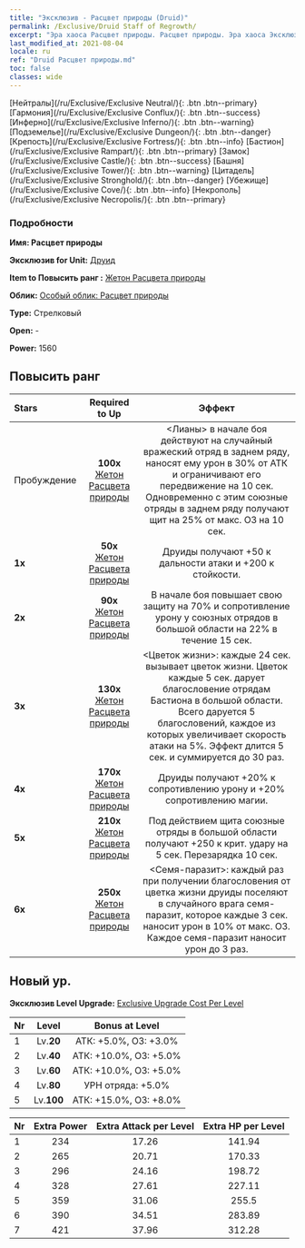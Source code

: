 ```yaml
---
title: "Эксклюзив - Расцвет природы (Druid)"
permalink: /Exclusive/Druid Staff of Regrowth/
excerpt: "Эра хаоса Расцвет природы. Расцвет природы. Эра хаоса Эксклюзив Расцвет природы. Друид Эксклюзив."
last_modified_at: 2021-08-04
locale: ru
ref: "Druid Расцвет природы.md"
toc: false
classes: wide
---
```

 [Нейтралы](/ru/Exclusive/Exclusive Neutral/){: .btn .btn--primary} [Гармония](/ru/Exclusive/Exclusive Conflux/){: .btn .btn--success} [Инферно](/ru/Exclusive/Exclusive Inferno/){: .btn .btn--warning} [Подземелье](/ru/Exclusive/Exclusive Dungeon/){: .btn .btn--danger} [Крепость](/ru/Exclusive/Exclusive Fortress/){: .btn .btn--info} [Бастион](/ru/Exclusive/Exclusive Rampart/){: .btn .btn--primary} [Замок](/ru/Exclusive/Exclusive Castle/){: .btn .btn--success} [Башня](/ru/Exclusive/Exclusive Tower/){: .btn .btn--warning} [Цитадель](/ru/Exclusive/Exclusive Stronghold/){: .btn .btn--danger} [Убежище](/ru/Exclusive/Exclusive Cove/){: .btn .btn--info} [Некрополь](/ru/Exclusive/Exclusive Necropolis/){: .btn .btn--primary} 

### Подробности
 **Имя: Расцвет природы** 

 **Эксклюзив for Unit:** [Друид](/ru/units/Druid/) 

 **Item to Повысить ранг :** [Жетон Расцвета природы](/ItemsRU/con_977/)

 **Облик:** [Особый облик: Расцвет природы](/ItemsRU/con_645/)

 **Type:** Стрелковый

 **Open:** -

 **Power:** 1560

## Повысить ранг 

  |     Stars    |  Required to Up | Эффект |
  |:-------------|:---------------:|:---------------:|
  |  Пробуждение  | **100x** [Жетон Расцвета природы](/ItemsRU/con_977/) | <Лианы> в начале боя действуют на случайный вражеский отряд в заднем ряду, наносят ему урон в 30% от АТК и ограничивают его передвижение на 10 сек. Одновременно с этим союзные отряды в заднем ряду получают щит на 25% от макс. ОЗ на 10 сек. |
  | **1x** <i class="fas fa-star"/> | **50x** [Жетон Расцвета природы](/ItemsRU/con_977/) | Друиды получают +50 к дальности атаки и +200 к стойкости. |
  | **2x** <i class="fas fa-star"/> | **90x** [Жетон Расцвета природы](/ItemsRU/con_977/) | В начале боя повышает свою защиту на 70% и сопротивление урону у союзных отрядов в большой области на 22% в течение 15 сек. |
  | **3x** <i class="fas fa-star"/> | **130x** [Жетон Расцвета природы](/ItemsRU/con_977/) | <Цветок жизни>: каждые 24 сек. вызывает цветок жизни. Цветок каждые 5 сек. дарует благословение отрядам Бастиона в большой области. Всего даруется 5 благословений, каждое из которых увеличивает скорость атаки на 5%. Эффект длится 5 сек. и суммируется до 30 раз. |
  | **4x** <i class="fas fa-star"/> | **170x** [Жетон Расцвета природы](/ItemsRU/con_977/) | Друиды получают +20% к сопротивлению урону и +20% сопротивлению магии. |
  | **5x** <i class="fas fa-star"/> | **210x** [Жетон Расцвета природы](/ItemsRU/con_977/) | Под действием щита союзные отряды в большой области получают +250 к крит. удару на 5 сек. Перезарядка 10 сек. |
  | **6x** <i class="fas fa-star"/> | **250x** [Жетон Расцвета природы](/ItemsRU/con_977/) | <Семя-паразит>: каждый раз при получении благословения от цветка жизни друиды поселяют в случайного врага семя-паразит, которое каждые 3 сек. наносит урон в 10% от макс. ОЗ. Каждое семя-паразит наносит урон до 3 раз. |


## Новый ур.
 **Эксклюзив Level Upgrade:** [Exclusive Upgrade Cost Per Level](/Exclusive/ExclusiveUpgradeCostPerLevel/)

  |  Nr  |   Level  | Bonus at Level |
  |:-----|:--------:|:--------------:|
  | 1 | Lv.**20** | АТК: +5.0%, ОЗ: +3.0% |
  | 2 | Lv.**40** | АТК: +10.0%, ОЗ: +5.0% |
  | 3 | Lv.**60** | АТК: +10.0%, ОЗ: +5.0% |
  | 4 | Lv.**80** | УРН отряда: +5.0% |
  | 5 | Lv.**100** | АТК: +15.0%, ОЗ: +8.0% |


  |  Nr  |  Extra Power | Extra Attack per Level | Extra HP per Level |
  |:-----|:--------:|:--------:|:--------:|
  | 1 | 234 | 17.26 | 141.94 |
  | 2 | 265 | 20.71 | 170.33 |
  | 3 | 296 | 24.16 | 198.72 |
  | 4 | 328 | 27.61 | 227.11 |
  | 5 | 359 | 31.06 | 255.5 |
  | 6 | 390 | 34.51 | 283.89 |
  | 7 | 421 | 37.96 | 312.28 |


